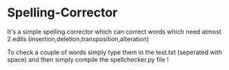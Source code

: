 # Spelling-Corrector
It's a simple spelling corrector which can correct words which need atmost 2 edits (insertion,deletion,transposition,alteration)

To check a couple of words simply type them in the test.txt (seperated with space) and then simply compile the spellchecker.py file ! 
